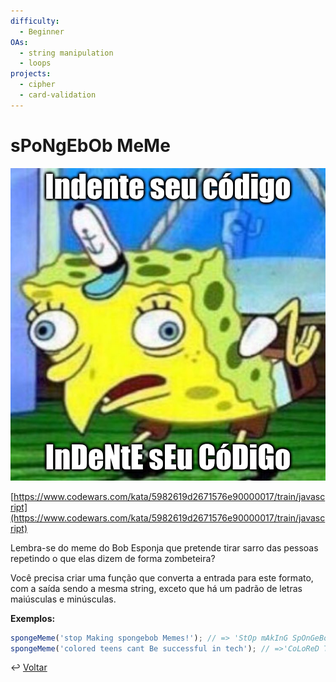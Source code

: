 ```yaml
---
difficulty:
  - Beginner
OAs:
  - string manipulation
  - loops
projects:
  - cipher
  - card-validation
---
```


# sPoNgEbOb MeMe

![sPoNgEbOb MeMe](./spongebob-meme.pt-BR.png)

[https://www.codewars.com/kata/5982619d2671576e90000017/train/javascript](https://www.codewars.com/kata/5982619d2671576e90000017/train/javascript)

Lembra-se do meme do Bob Esponja que pretende tirar sarro das pessoas repetindo
o que elas dizem de forma zombeteira?

Você precisa criar uma função que converta a entrada para este formato, com a
saída sendo a mesma string, exceto que há um padrão de letras maiúsculas e
minúsculas.

**Exemplos:**

```javascript
spongeMeme('stop Making spongebob Memes!'); // => 'StOp mAkInG SpOnGeBoB MeMeS!'
spongeMeme('colored teens cant Be successful in tech'); // =>'CoLoReD TeEnS CaNt bE SuCcEsSfUl iN TeCh'
```

↩️ [Voltar](../../README.md)
